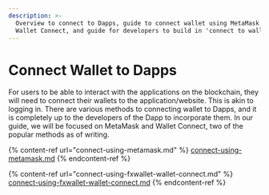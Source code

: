```yaml
---
description: >-
  Overview to connect to Dapps, guide to connect wallet using MetaMask and
  Wallet Connect, and guide for developers to build in 'connect to wallet' code
---
```


# Connect Wallet to Dapps

For users to be able to interact with the applications on the blockchain, they will need to connect their wallets to the application/website. This is akin to logging in. There are various methods to connecting wallet to Dapps, and it is completely up to the developers of the Dapp to incorporate them. In our guide, we will be focused on MetaMask and Wallet Connect, two of the popular methods as of writing.

{% content-ref url="connect-using-metamask.md" %}
[connect-using-metamask.md](connect-using-metamask.md)
{% endcontent-ref %}

{% content-ref url="connect-using-fxwallet-wallet-connect.md" %}
[connect-using-fxwallet-wallet-connect.md](connect-using-fxwallet-wallet-connect.md)
{% endcontent-ref %}

